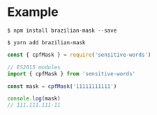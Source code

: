 # Example

```shell
$ npm install brazilian-mask --save
```

```shell
$ yarn add brazilian-mask
```

```javascript
const { cpfMask } = require('sensitive-words')

// ES2015 modules
import { cpfMask } from 'sensitive-words'

const mask = cpfMask('11111111111')

console.log(mask)
// 111.111.111-11
```
